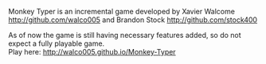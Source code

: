 Monkey Typer is an incremental game developed by Xavier Walcome http://github.com/walco005 and Brandon Stock http://github.com/stock400

As of now the game is still having necessary features added, so do not expect a fully playable game.  
Play here: http://walco005.github.io/Monkey-Typer  